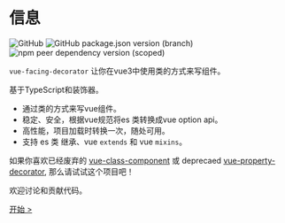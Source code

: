 # 信息

![GitHub](https://img.shields.io/github/license/facing-dev/vue-facing-decorator) ![GitHub package.json version (branch)](https://img.shields.io/github/package-json/v/facing-dev/vue-facing-decorator/release) ![npm peer dependency version (scoped)](https://img.shields.io/npm/dependency-version/vue-facing-decorator/peer/vue)

`vue-facing-decorator` 让你在vue3中使用类的方式来写组件。

基于TypeScript和装饰器。

* 通过类的方式来写vue组件。
* 稳定、安全，根据vue规范将es 类转换成vue option api。
* 高性能，项目加载时转换一次，随处可用。
* 支持 es 类 继承、vue `extends` 和 vue `mixins`。

[](./quick-start/code-what-it-is-example.ts ':include :type=code typescript')

如果你喜欢已经废弃的 [vue-class-component](https://github.com/vuejs/vue-class-component) 或 deprecaed [vue-property-decorator](https://github.com/kaorun343/vue-property-decorator), 那么请试试这个项目吧！

欢迎讨论和贡献代码。

[开始 > ](/zh-cn/quick-start/quick-start.md)